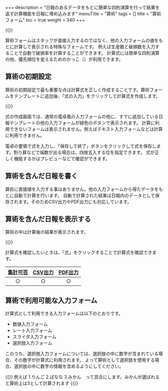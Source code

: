 +++
description = "日報のあるデータをもとに簡単な四則演算を行って結果を返す計算機能を日報に埋め込みます"
menuTitle = "算術"
tags = []
title = "算術フォーム"
toc = true
weight = 340
+++

{{<icatch filename="calc" msg="他の項目データを 計算に使用可能" title="算術入力フォーム" desc="算術で自動計算される様子" fontsize="30px" alice="here" >}}

算術フォームはスタッフが直接入力するのではなく、他の入力フォームの値をもとに計算して表示される特殊なフォームです。
例えば生産数と破損数を入力することで自動で破損率を計算することができます。
計算式には簡単な四則演算の他、優先順位を変えるためのかっこ（）が利用できます。

## 算術の初期設定

算術の初期設定で最も重要な点は計算式を正しく作成することです。算術フォームをテンプレートに追加後、「式の入力」をクリックして計算式を作成します。

{{<appscreen filename="fomula" title="数式を入力して計算を自動化できます。式には基本的な四則演算の他、カッコも利用可能"  >}}

式の作成画面では、通常の電卓風の入力フォームの他に、すでに追加している日報テンプレートの他の入力フォームが緑色のボタンで表示されます。
計算に利用できないフォームは表示されません。例えばテキスト入力フォームなどは計算に利用できません。

電卓の要領で式を入力し、「保存して終了」ボタンをクリックして式を保存します。割り算などで端数が出る場合は、四捨五入する位を指定できます。
式が正しく機能するかはプレビューなどで確認ができます。

## 算術を含んだ日報を書く

算術に直接値を入力する事はありません。他の入力フォームから得たデータをもとに自動で計算を行います。
自動で計算された結果は日報内のデータとして保存されます。そのためCSV出力やPDF出力にも対応しています。

## 算術を含んだ日報を表示する

算術の中は計算後の結果が表示されます。

{{<appscreen filename="show" title="計算式自体は初期状態で非表示です。必要に応じて表示可能です"  >}}

計算式を確認したいときは、「式」をクリックすることで計算式を確認できます。

|[集計可否](/report/analytics/)|[CSV出力](/report/analytics/csv/)|[PDF出力](/report/read/pdf/)|
|:---:|:---:|:---:|
|○|○|○|

## 算術で利用可能な入力フォーム

計算式として利用できる入力フォームは以下のとおりです。

- 数値入力フォーム
- レート入力フォーム
- スライダ入力フォーム
- 選択肢入力フォーム

このうち、選択肢入力フォームについては、選択肢の中に数字が含まれている場合、その数字が計算式に利用されます。
よって算術として選択肢を使用する場合、選択肢の中に数字の情報を含めるようにしてください。

{{<alice pos="right" icon="ok">}}
例えば 1.りんご 2.ばなな 3.みかん　って具合にします。みかんが選ばれると算術上は3として計算されます
{{</alice>}}

